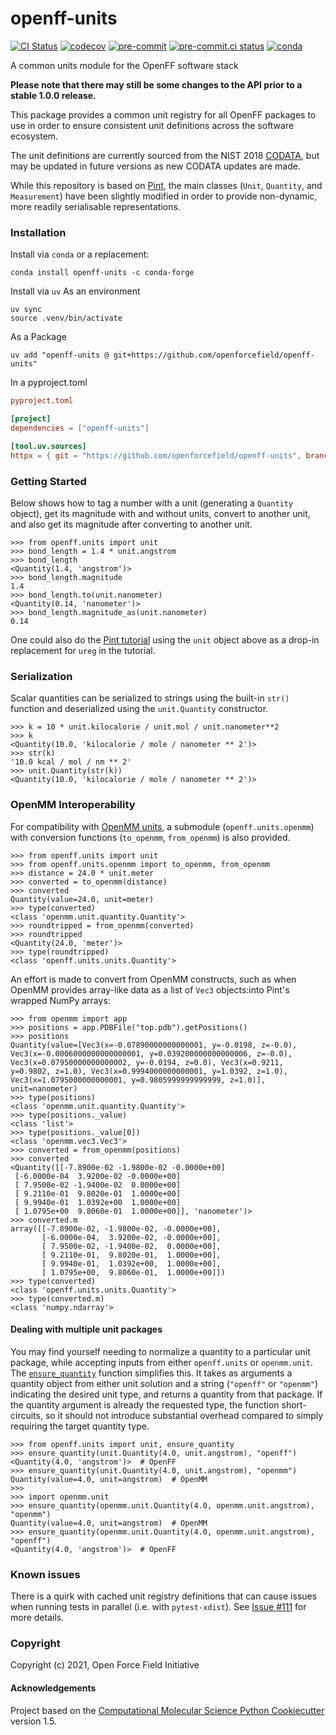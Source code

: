 openff-units
==============================
[//]: # (Badges)
[![CI Status](https://github.com/openforcefield/openff-units/workflows/CI/badge.svg)](https://github.com/openforcefield/openff-units/actions?query=workflow%3ACI)
[![codecov](https://codecov.io/gh/openforcefield/openff-units/branch/main/graph/badge.svg)](https://codecov.io/gh/openforcefield/openff-units/branch/main)
[![pre-commit](https://img.shields.io/badge/pre--commit-enabled-brightgreen?logo=pre-commit&logoColor=white)](https://github.com/pre-commit/pre-commit)
[![pre-commit.ci status](https://results.pre-commit.ci/badge/github/openforcefield/openff-units/main.svg)](https://results.pre-commit.ci/latest/github/openforcefield/openff-units/main)
[![conda](https://img.shields.io/conda/v/conda-forge/openff-units.svg)](https://anaconda.org/conda-forge/openff-units)


A common units module for the OpenFF software stack

**Please note that there may still be some changes to the API prior to a stable 1.0.0 release.**

This package provides a common unit registry for all OpenFF packages to use in order to ensure consistent unit definitions across the software ecosystem.

The unit definitions are currently sourced from the NIST 2018 [CODATA](https://physics.nist.gov/cuu/Constants/), but may be updated in future versions as new CODATA updates are made.

While this repository is based on [Pint](https://pint.readthedocs.io/en/0.16.1/), the main classes (`Unit`, `Quantity`, and `Measurement`) have been slightly modified in order to provide non-dynamic, more readily serialisable representations.

### Installation

Install via `conda` or a replacement:

```shell
conda install openff-units -c conda-forge
```

Install via `uv`
As an environment
```shell
uv sync
source .venv/bin/activate
```

As a Package
```shell
uv add "openff-units @ git+https://github.com/openforcefield/openff-units"
```

In a pyproject.toml
```toml
pyproject.toml

[project]
dependencies = ["openff-units"]

[tool.uv.sources]
httpx = { git = "https://github.com/openforcefield/openff-units", branch = "main" }
```

### Getting Started

Below shows how to tag a number with a unit (generating a `Quantity` object),
get its magnitude with and without units, convert to another unit, and also get its magnitude after converting to another unit.

```python3
>>> from openff.units import unit
>>> bond_length = 1.4 * unit.angstrom
>>> bond_length
<Quantity(1.4, 'angstrom')>
>>> bond_length.magnitude
1.4
>>> bond_length.to(unit.nanometer)
<Quantity(0.14, 'nanometer')>
>>> bond_length.magnitude_as(unit.nanometer)
0.14
```

One could also do the [Pint tutorial](https://pint.readthedocs.io/en/0.16.1/tutorial.html#tutorial) using the `unit` object above as a drop-in replacement for `ureg` in the tutorial.

### Serialization

Scalar quantities can be serialized to strings using the built-in `str()` function and deserialized using the `unit.Quantity` constructor.

```python3
>>> k = 10 * unit.kilocalorie / unit.mol / unit.nanometer**2
>>> k
<Quantity(10.0, 'kilocalorie / mole / nanometer ** 2')>
>>> str(k)
'10.0 kcal / mol / nm ** 2'
>>> unit.Quantity(str(k))
<Quantity(10.0, 'kilocalorie / mole / nanometer ** 2')>
```

### OpenMM Interoperability

For compatibility with [OpenMM units](http://docs.openmm.org/latest/api-python/app.html#units), a submodule (`openff.units.openmm`) with conversion functions (`to_openmm`, `from_openmm`) is also provided.

```python3
>>> from openff.units import unit
>>> from openff.units.openmm import to_openmm, from_openmm
>>> distance = 24.0 * unit.meter
>>> converted = to_openmm(distance)
>>> converted
Quantity(value=24.0, unit=meter)
>>> type(converted)
<class 'openmm.unit.quantity.Quantity'>
>>> roundtripped = from_openmm(converted)
>>> roundtripped
<Quantity(24.0, 'meter')>
>>> type(roundtripped)
<class 'openff.units.units.Quantity'>
```

An effort is made to convert from OpenMM constructs, such as when OpenMM provides array-like data as a list of `Vec3` objects:into Pint's wrapped NumPy arrays:

```python3
>>> from openmm import app
>>> positions = app.PDBFile("top.pdb").getPositions()
>>> positions
Quantity(value=[Vec3(x=-0.07890000000000001, y=-0.0198, z=-0.0), Vec3(x=-0.0006000000000000001, y=0.039200000000000006, z=-0.0), Vec3(x=0.07950000000000002, y=-0.0194, z=0.0), Vec3(x=0.9211, y=0.9802, z=1.0), Vec3(x=0.9994000000000001, y=1.0392, z=1.0), Vec3(x=1.0795000000000001, y=0.9805999999999999, z=1.0)], unit=nanometer)
>>> type(positions)
<class 'openmm.unit.quantity.Quantity'>
>>> type(positions._value)
<class 'list'>
>>> type(positions._value[0])
<class 'openmm.vec3.Vec3'>
>>> converted = from_openmm(positions)
>>> converted
<Quantity([[-7.8900e-02 -1.9800e-02 -0.0000e+00]
 [-6.0000e-04  3.9200e-02 -0.0000e+00]
 [ 7.9500e-02 -1.9400e-02  0.0000e+00]
 [ 9.2110e-01  9.8020e-01  1.0000e+00]
 [ 9.9940e-01  1.0392e+00  1.0000e+00]
 [ 1.0795e+00  9.8060e-01  1.0000e+00]], 'nanometer')>
>>> converted.m
array([[-7.8900e-02, -1.9800e-02, -0.0000e+00],
       [-6.0000e-04,  3.9200e-02, -0.0000e+00],
       [ 7.9500e-02, -1.9400e-02,  0.0000e+00],
       [ 9.2110e-01,  9.8020e-01,  1.0000e+00],
       [ 9.9940e-01,  1.0392e+00,  1.0000e+00],
       [ 1.0795e+00,  9.8060e-01,  1.0000e+00]])
>>> type(converted)
<class 'openff.units.units.Quantity'>
>>> type(converted.m)
<class 'numpy.ndarray'>
```
#### Dealing with multiple unit packages

You may find yourself needing to normalize a quantity to a particular unit package, while accepting inputs from either `openff.units` or `openmm.unit`. The [`ensure_quantity`] function simplifies this. It takes as arguments a quantity object from either unit solution and a string (`"openff"` or `"openmm"`) indicating the desired unit type, and returns a quantity from that package. If the quantity argument is already the requested type, the function short-circuits, so it should not introduce substantial overhead compared to simply requiring the target quantity type.

[`ensure_quantity`]: https://docs.openforcefield.org/projects/units/en/stable/api/generated/openff.units.ensure_quantity.html

```python3
>>> from openff.units import unit, ensure_quantity
>>> ensure_quantity(unit.Quantity(4.0, unit.angstrom), "openff")
<Quantity(4.0, 'angstrom')>  # OpenFF
>>> ensure_quantity(unit.Quantity(4.0, unit.angstrom), "openmm")
Quantity(value=4.0, unit=angstrom)  # OpenMM
>>>
>>> import openmm.unit
>>> ensure_quantity(openmm.unit.Quantity(4.0, openmm.unit.angstrom), "openmm")
Quantity(value=4.0, unit=angstrom)  # OpenMM
>>> ensure_quantity(openmm.unit.Quantity(4.0, openmm.unit.angstrom), "openff")
<Quantity(4.0, 'angstrom')>  # OpenFF
```

### Known issues

There is a quirk with cached unit registry definitions that can cause issues when running tests in parallel (i.e. with `pytest-xdist`). See [Issue #111](https://github.com/openforcefield/openff-units/issues/111) for more details.

### Copyright

Copyright (c) 2021, Open Force Field Initiative


#### Acknowledgements
 
Project based on the 
[Computational Molecular Science Python Cookiecutter](https://github.com/molssi/cookiecutter-cms) version 1.5.

